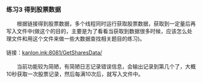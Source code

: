 ### 练习3  得到股票数据
&emsp;&emsp;根据链接得到股票数据，多个线程同时运行获取股票数据，获取到一定量后再写入文件中(做这个的目的，主要是为了看看当获取到数据很多时候，应该怎么处理文件和用这个文件来做一些大数据查找相关题目的练习)。<br/><br/>
链接：[kanlon.ink:8081/GetSharesData/](http://kanlon.ink:8081/GetSharesData/) <br/><br/>
&emsp;&emsp;当前功能较为简陋，有简陋日志记录错误信息，会输出记录到第几个了，大概10秒获取一次股票记录，然后每满10次后，就写入文件中。